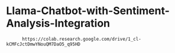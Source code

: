 # Llama-Chatbot-with-Sentiment-Analysis-Integration


          https://colab.research.google.com/drive/1_cl-kCMFcJctDmwYNouQM7DaO5_q95HD
